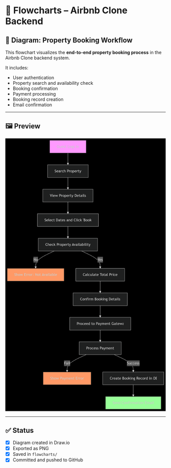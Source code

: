 # 🔄 Flowcharts – Airbnb Clone Backend

## 📁 Diagram: Property Booking Workflow

This flowchart visualizes the **end-to-end property booking process** in the Airbnb Clone backend system.

It includes:

- User authentication
- Property search and availability check
- Booking confirmation
- Payment processing
- Booking record creation
- Email confirmation

---

## 🖼️ Preview

![Booking Flowchart](./data-flow-diagram.png)

---

## ✅ Status

- [x] Diagram created in Draw.io
- [x] Exported as PNG
- [x] Saved in `flowcharts/`
- [x] Committed and pushed to GitHub

